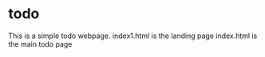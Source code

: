 # todo

This is a simple todo webpage.
index1.html is the landing page
index.html is the main todo page

